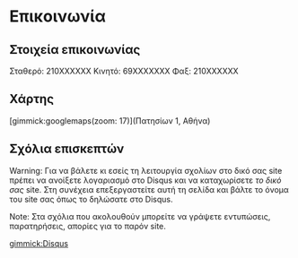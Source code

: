 # Επικοινωνία

## Στοιχεία επικοινωνίας
Σταθερό: 210XXXXXX
Κινητό: 69XXXXXXX
Φαξ: 210XXXXXX

## Χάρτης
[gimmick:googlemaps(zoom: 17)](Πατησίων 1, Αθήνα)

## Σχόλια επισκεπτών
Warning: Για να βάλετε κι εσείς τη λειτουργία σχολίων στο δικό σας site πρέπει να ανοίξετε λογαριασμό στο Disqus και να καταχωρίσετε *το δικό σας* site. Στη συνέχεια επεξεργαστείτε αυτή τη σελίδα και βάλτε το όνομα του site σας όπως το δηλώσατε στο Disqus.

Note: Στα σχόλια που ακολουθούν μπορείτε να γράψετε εντυπώσεις, παρατηρήσεις, απορίες για το παρόν site.

[gimmick:Disqus](protonotariosgithubio)

